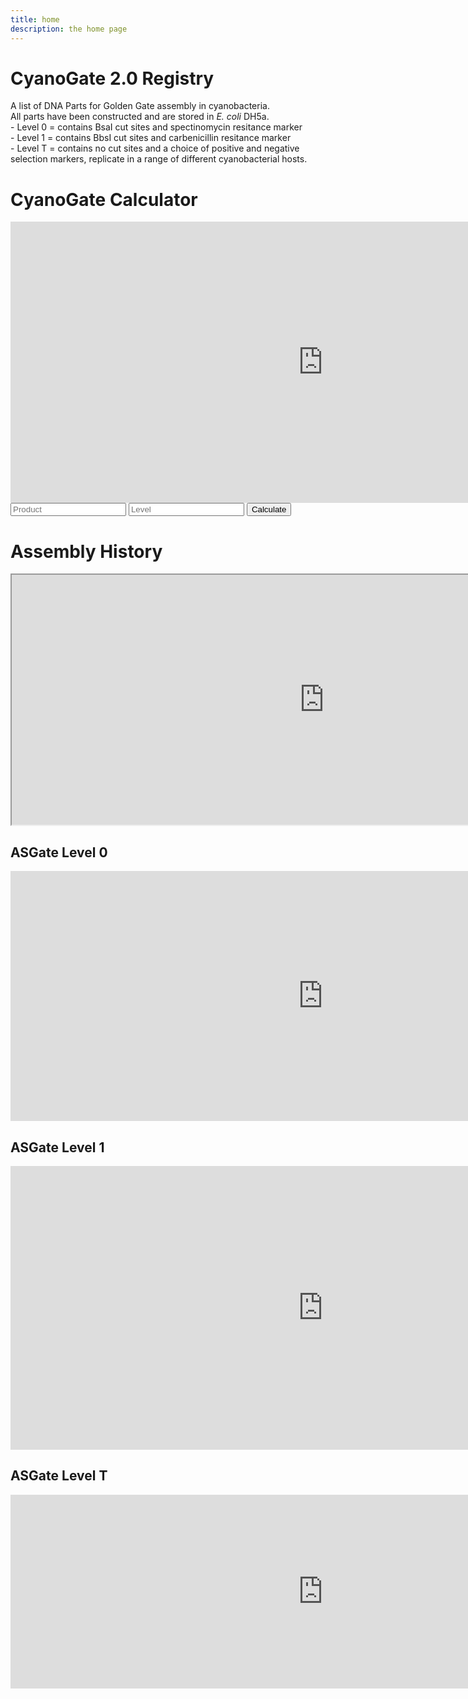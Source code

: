 ```yaml
---
title: home
description: the home page
---
```


# CyanoGate 2.0 Registry
A list of DNA Parts for Golden Gate assembly in cyanobacteria.  
All parts have been constructed and are stored in *E. coli* DH5a.  
	- Level 0 = contains BsaI cut sites and spectinomycin resitance marker  
	- Level 1 = contains BbsI cut sites and carbenicillin resitance marker  
	- Level T = contains no cut sites and a choice of positive and negative selection markers, replicate in a range of different cyanobacterial hosts.
	
# CyanoGate Calculator  
<iframe width="1000" height="450" frameborder="0" scrolling="no" src="https://universityofcambridgecloud-my.sharepoint.com/personal/as2945_cam_ac_uk/_layouts/15/Doc.aspx?sourcedoc={1f4b5bc8-4e9e-4ea3-87ff-2c1e991b61fe}&action=embedview&AllowTyping=True&Item='AssemblyCalculator'!A1%3AK14&wdHideGridlines=True&wdDownloadButton=True&wdInConfigurator=True"></iframe>

<form  id="form" method="get" action="https://script.google.com/macros/s/AKfycbxeKTVlTkqSGLIRphBrzACjuWlfmejbPIG7NqBxx-7Us7lnqLw/exec" accept-charset="UTF-8">
    <input type="text" name="newletter_name" placeholder="Product">
    <input type="text" name="newletter_email" placeholder="Level">
    <input type="submit" value="Calculate"/>
</form>


# Assembly History
<iframe width="1000" height="400" src="https://docs.google.com/spreadsheets/d/e/2PACX-1vRGrSl_Dh8BnqAPCtToCj-RWnE3h5z8GubHpB_kGyVxtgLD7cYqmFJc3aYs80663PxQmnjvR2DbF39x/pubhtml?gid=0&amp;single=true&amp;AllowTyping=True;widget=true&amp;headers=false"></iframe>

## ASGate Level 0
<iframe width="1000" height="400" frameborder="0" scrolling="no" src="https://universityofcambridgecloud-my.sharepoint.com/personal/as2945_cam_ac_uk/_layouts/15/Doc.aspx?sourcedoc={1f4b5bc8-4e9e-4ea3-87ff-2c1e991b61fe}&action=embedview&AllowTyping=True&Item='L0%20Parts'!A1%3AO16&wdHideGridlines=True&wdDownloadButton=True&wdInConfigurator=True"></iframe>

## ASGate Level 1
<iframe width="1000" height="454" frameborder="0" scrolling="no" src="https://universityofcambridgecloud-my.sharepoint.com/personal/as2945_cam_ac_uk/_layouts/15/Doc.aspx?sourcedoc={1f4b5bc8-4e9e-4ea3-87ff-2c1e991b61fe}&action=embedview&AllowTyping=True&Item='L1%20Parts'!A1%3AN20&wdHideGridlines=True&wdDownloadButton=True&wdInConfigurator=True"></iframe>

## ASGate Level T
<iframe width="1000" height="310" frameborder="0" scrolling="no" src="https://universityofcambridgecloud-my.sharepoint.com/personal/as2945_cam_ac_uk/_layouts/15/Doc.aspx?sourcedoc={1f4b5bc8-4e9e-4ea3-87ff-2c1e991b61fe}&action=embedview&AllowTyping=True&Item='LT%20Parts'!A1%3AN13&wdHideGridlines=True&wdDownloadButton=True&wdInConfigurator=True"></iframe>


<script src="http://code.jquery.com/jquery-1.4.2.min.js"></script> <script> var x = document.getElementsByClassName("site-footer-credits"); setTimeout(() => { x[0].remove(); }, 10); </script>



